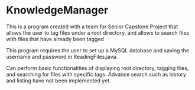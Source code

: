 KnowledgeManager
================

This is a program created with a team for Senior Capstone Project that allows the user to tag files under a root directory, and allows to search files with files that have already been tagged

This program requires the user to set up a MySQL database and saving the username and password in ReadingFiles.java.

Can perform basic functionalities of displaying root directory, tagging files, and searching for files with specific tags.
Advance search such as history and listing have not been implemented yet.

